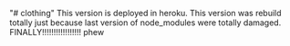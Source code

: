 "# clothing" 
This version is deployed in heroku. This version was rebuild totally just because last version of node_modules were totally damaged. FINALLY!!!!!!!!!!!!!!!!!
phew

